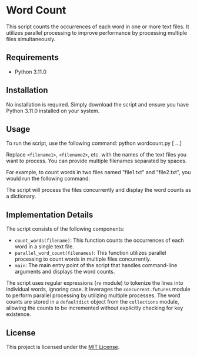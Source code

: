 # Word Count

This script counts the occurrences of each word in one or more text files. It utilizes parallel processing to improve performance by processing multiple files simultaneously.

## Requirements

- Python 3.11.0

## Installation

No installation is required. Simply download the script and ensure you have Python 3.11.0 installed on your system.

## Usage

To run the script, use the following command:
python wordcount.py <filename1> [<filename2> ...]


Replace `<filename1>`, `<filename2>`, etc. with the names of the text files you want to process. You can provide multiple filenames separated by spaces.

For example, to count words in two files named "file1.txt" and "file2.txt", you would run the following command:


The script will process the files concurrently and display the word counts as a dictionary.

## Implementation Details

The script consists of the following components:

- `count_words(filename)`: This function counts the occurrences of each word in a single text file.
- `parallel_word_count(filenames)`: This function utilizes parallel processing to count words in multiple files concurrently.
- `main`: The main entry point of the script that handles command-line arguments and displays the word counts.

The script uses regular expressions (`re` module) to tokenize the lines into individual words, ignoring case. It leverages the `concurrent.futures` module to perform parallel processing by utilizing multiple processes. The word counts are stored in a `defaultdict` object from the `collections` module, allowing the counts to be incremented without explicitly checking for key existence.

## License

This project is licensed under the [MIT License](LICENSE).



